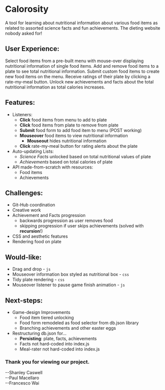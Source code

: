# Calorosity
A tool for learning about nutritional information about various food items as related to assorted science facts and fun achievements. The dieting website nobody asked for!

## User Experience:
Select food items from a pre-built menu with mouse-over displaying nutritional information of single food items. Add and remove food items to a plate to see total nutritional information. Submit custom food items to create new food items on the menu. Receive ratings of their plate by clicking a rate-my-meal button. Unlock new achievements and facts about the total nutritional information as total calories increases.

## Features:
- Listeners:
    - **Click** food items from menu to add to plate
    - **Click** food items from plate to remove from plate
    - **Submit** food form to add food item to menu (POST working)
    - **Mouseover** food items to view nutritional information
        -  **Mouseout** hides nutritional information
    - **Click** rate-my-meal button for rating alerts about the plate
- Auto-updating Lists:
    - _Science Facts_ unlocked based on total nutritional values of plate
    - _Achievements_ based on total calories of plate 
- API made-from-scratch with resources:
    - Food items
    - Achievements

## Challenges:
- Git-Hub coordination
- Creative work 
- Achievement and Facts progression 
    - backwards progression as user removes food
    - skipping progression if user skips achievements (solved with **recursion**!)
- CSS and aesthetic features
- Rendering food on plate

## Would-like:
- Drag and drop - `js`
- Mouseover information box styled as nutritional box - `css`
- Tidy plate rendering - `css`
- Mouseover listener to pause game finish animation - `js` 

## Next-steps:
- Game-design Improvements
    - Food item tiered unlocking
    - Food form remodeled as food selector from db.json library
    - Branching achievements and other easter eggs
- Restructuring db.json for...
    - **Persisting**: plate, facts, achievements
    - Facts not hard-coded into index.js
    - Meal-rater not hard-coded into index.js
    
### Thank you for viewing our project. 

--Shanley Caswell<br>
--Paul Macellaro<br>
--Francesco Wai
